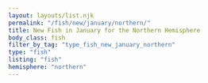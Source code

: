 ```yaml
---
layout: layouts/list.njk
permalink: "/fish/new/january/northern/"
title: New Fish in January for the Northern Hemisphere
body_class: fish
filter_by_tag: "type_fish_new_january_northern"
type: "fish"
listing: "fish"
hemisphere: "northern"
---
```

